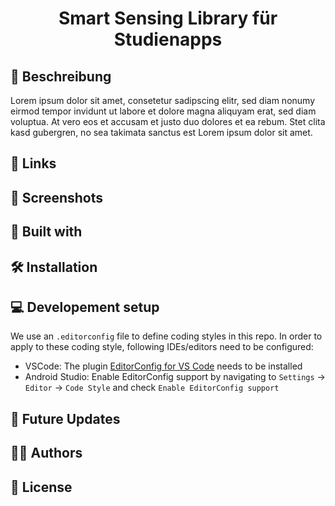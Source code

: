 
<h1 align="center">
    Smart Sensing Library für Studienapps
</h1>


## 📕 Beschreibung

Lorem ipsum dolor sit amet, consetetur sadipscing elitr, sed diam nonumy eirmod tempor invidunt ut labore et dolore magna aliquyam erat, sed diam voluptua. At vero eos et accusam et justo duo dolores et ea rebum. Stet clita kasd gubergren, no sea takimata sanctus est Lorem ipsum dolor sit amet.


## 🔗 Links

## 📸 Screenshots

## 👷 Built with

## 🛠️ Installation

## 💻 Developement setup
We use an `.editorconfig` file to define coding styles in this repo.
In order to apply to these coding style, following IDEs/editors need to be configured:
- VSCode: The plugin [EditorConfig for VS Code](https://marketplace.visualstudio.com/items?itemName=EditorConfig.EditorConfig) needs to be installed
- Android Studio: Enable EditorConfig support by navigating to `Settings` -> `Editor` -> `Code Style` and check `Enable EditorConfig support`

## 🎊 Future Updates

## 🧑🏻 Authors

## 📝 License


